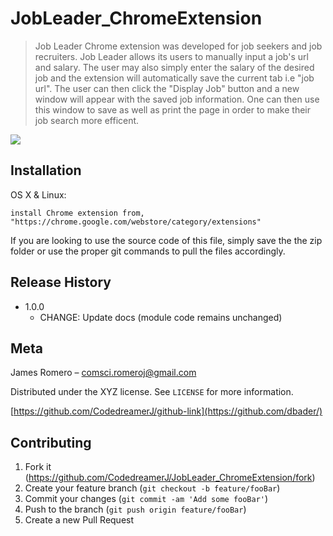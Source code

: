 # JobLeader_ChromeExtension

  > Job Leader Chrome extension was developed for job seekers and job recruiters. 
  Job Leader allows its users to manually input a job's url and salary. The user may also 
  simply enter the salary of the desired job and the extension will automatically save the current tab i.e "job url".
  The user can then click the "Display Job" button and a new window will appear with the saved job information. One can 
  then use this window to save as well as print the page in order to make their job search more efficent. 

![](header.png)

## Installation

OS X & Linux:

```
install Chrome extension from, "https://chrome.google.com/webstore/category/extensions"
```
If you are looking to use the source code of this file, simply save the the zip folder or use the proper git commands to pull the files accordingly.

## Release History

* 1.0.0
    * CHANGE: Update docs (module code remains unchanged)


## Meta

James Romero – comsci.romeroj@gmail.com

Distributed under the XYZ license. See ``LICENSE`` for more information.

[https://github.com/CodedreamerJ/github-link](https://github.com/dbader/)

## Contributing

1. Fork it (<https://github.com/CodedreamerJ/JobLeader_ChromeExtension/fork>)
2. Create your feature branch (`git checkout -b feature/fooBar`)
3. Commit your changes (`git commit -am 'Add some fooBar'`)
4. Push to the branch (`git push origin feature/fooBar`)
5. Create a new Pull Request
